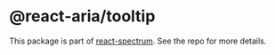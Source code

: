 # @react-aria/tooltip

This package is part of [react-spectrum](https://github.com/adobe-private/react-spectrum-v3). See the repo for more details.
